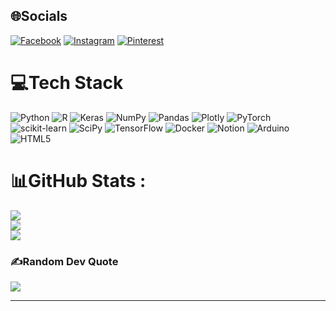 
## 🌐Socials
[![Facebook](https://img.shields.io/badge/Facebook-%231877F2.svg?logo=Facebook&logoColor=white)](https://www.facebook.com/profile.php?id=100027858352518) [![Instagram](https://img.shields.io/badge/Instagram-%23E4405F.svg?logo=Instagram&logoColor=white)](https://www.instagram.com/5.namkhasnh/) [![Pinterest](https://img.shields.io/badge/Pinterest-%23E60023.svg?logo=Pinterest&logoColor=white)](https://www.pinterest.com/khanh25051505/) 

# 💻Tech Stack
![Python](https://img.shields.io/badge/python-3670A0?style=plastic&logo=python&logoColor=ffdd54) ![R](https://img.shields.io/badge/r-%23276DC3.svg?style=plastic&logo=r&logoColor=white) ![Keras](https://img.shields.io/badge/Keras-%23D00000.svg?style=plastic&logo=Keras&logoColor=white) ![NumPy](https://img.shields.io/badge/numpy-%23013243.svg?style=plastic&logo=numpy&logoColor=white) ![Pandas](https://img.shields.io/badge/pandas-%23150458.svg?style=plastic&logo=pandas&logoColor=white) ![Plotly](https://img.shields.io/badge/Plotly-%233F4F75.svg?style=plastic&logo=plotly&logoColor=white) ![PyTorch](https://img.shields.io/badge/PyTorch-%23EE4C2C.svg?style=plastic&logo=PyTorch&logoColor=white) ![scikit-learn](https://img.shields.io/badge/scikit--learn-%23F7931E.svg?style=plastic&logo=scikit-learn&logoColor=white) ![SciPy](https://img.shields.io/badge/SciPy-%230C55A5.svg?style=plastic&logo=scipy&logoColor=%white) ![TensorFlow](https://img.shields.io/badge/TensorFlow-%23FF6F00.svg?style=plastic&logo=TensorFlow&logoColor=white) ![Docker](https://img.shields.io/badge/docker-%230db7ed.svg?style=plastic&logo=docker&logoColor=white) ![Notion](https://img.shields.io/badge/Notion-%23000000.svg?style=plastic&logo=notion&logoColor=white) ![Arduino](https://img.shields.io/badge/-Arduino-00979D?style=plastic&logo=Arduino&logoColor=white) ![HTML5](https://img.shields.io/badge/html5-%23E34F26.svg?style=plastic&logo=html5&logoColor=white)
# 📊GitHub Stats :
![](https://github-readme-stats.vercel.app/api?username=Namkhasnh&theme=radical&hide_border=false&include_all_commits=false&count_private=true)<br/>
![](https://github-readme-streak-stats.herokuapp.com/?user=Namkhasnh&theme=radical&hide_border=false)<br/>
![](https://github-readme-stats.vercel.app/api/top-langs/?username=Namkhasnh&theme=radical&hide_border=false&include_all_commits=false&count_private=true&layout=compact)

### ✍️Random Dev Quote
![](https://quotes-github-readme.vercel.app/api?type=horizontal&theme=radical)

---


